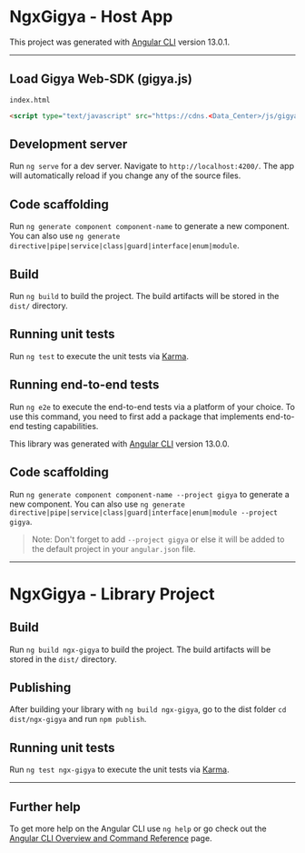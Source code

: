 # NgxGigya - Host App

This project was generated with [Angular CLI](https://github.com/angular/angular-cli) version 13.0.1.

---
## Load Gigya Web-SDK (gigya.js)

``index.html``
```html
<script type="text/javascript" src="https://cdns.<Data_Center>/js/gigya.js?apikey=YOUR-API-KEY-HERE"></script>
```

## Development server

Run `ng serve` for a dev server. Navigate to `http://localhost:4200/`. The app will automatically reload if you change any of the source files.

## Code scaffolding

Run `ng generate component component-name` to generate a new component. You can also use `ng generate directive|pipe|service|class|guard|interface|enum|module`.

## Build

Run `ng build` to build the project. The build artifacts will be stored in the `dist/` directory.

## Running unit tests

Run `ng test` to execute the unit tests via [Karma](https://karma-runner.github.io).

## Running end-to-end tests

Run `ng e2e` to execute the end-to-end tests via a platform of your choice. To use this command, you need to first add a package that implements end-to-end testing capabilities.


This library was generated with [Angular CLI](https://github.com/angular/angular-cli) version 13.0.0.

## Code scaffolding

Run `ng generate component component-name --project gigya` to generate a new component. You can also use `ng generate directive|pipe|service|class|guard|interface|enum|module --project gigya`.
> Note: Don't forget to add `--project gigya` or else it will be added to the default project in your `angular.json` file.

---
# NgxGigya - Library Project

## Build

Run `ng build ngx-gigya` to build the project. The build artifacts will be stored in the `dist/` directory.

## Publishing

After building your library with `ng build ngx-gigya`, go to the dist folder `cd dist/ngx-gigya` and run `npm publish`.

## Running unit tests

Run `ng test ngx-gigya` to execute the unit tests via [Karma](https://karma-runner.github.io).

---

## Further help

To get more help on the Angular CLI use `ng help` or go check out the [Angular CLI Overview and Command Reference](https://angular.io/cli) page.

